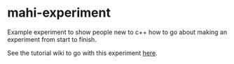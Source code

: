 # mahi-experiment
Example experiment to show people new to c++ how to go about making an experiment from start to finish.

See the tutorial wiki to go with this experiment [here](https://github.com/mahilab/mahi-experiment/wiki).
